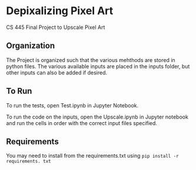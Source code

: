 # Depixalizing Pixel Art

CS 445 Final Project to Upscale Pixel Art

## Organization

The Project is organized such that the various mehthods are stored in python files. The various available inputs are placed in the inputs folder, but other inputs can also be added if desired.

## To Run

To run the tests, open Test.ipynb in Jupyter Notebook.

To run the code on the inputs, open the Upscale.ipynb in Jupyter notebook and run the cells in order with the correct input files specified.

## Requirements

You may need to install from the requirements.txt using `pip install -r requirements. txt`
